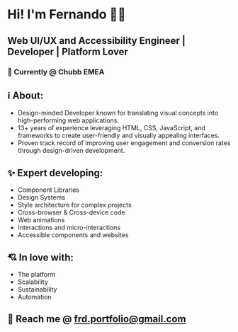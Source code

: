 # Hi! I'm Fernando 👨‍💻

## Web UI/UX and Accessibility Engineer | Developer | Platform Lover

### 💼 Currently @ Chubb EMEA

## ℹ️ About:

- Design-minded Developer known for translating visual concepts into high-performing web applications.
- 13+ years of experience leveraging HTML, CSS, JavaScript, and frameworks to create user-friendly and visually appealing interfaces.
- Proven track record of improving user engagement and conversion rates through design-driven development.

## ✨ Expert developing:

- Component Libraries
- Design Systems
- Style architecture for complex projects
- Cross-browser & Cross-device code
- Web animations
- Interactions and micro-interactions
- Accessible components and websites

## 💘 In love with:

- The platform
- Scalability
- Sustainability
- Automation

## 📧 Reach me @ frd.portfolio@gmail.com
